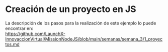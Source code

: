 # Creación de un proyecto en JS

La descripción de los pasos para la realización de este ejemplo lo puede encontrar en:   
https://github.com/LaunchX-InnovaccionVirtual/MissionNodeJS/blob/main/semanas/semana_3/1_proyectos.md